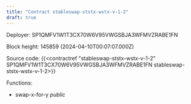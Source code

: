 ```yaml
---
title: "Contract stableswap-ststx-wstx-v-1-2"
draft: true
---
```

Deployer: SP1QMFV1W1T3CX70W6V95VWGSBJA3WFMVZRABE1FN


 



Block height: 145859 (2024-04-10T00:07:07.000Z)

Source code: {{<contractref "stableswap-ststx-wstx-v-1-2" SP1QMFV1W1T3CX70W6V95VWGSBJA3WFMVZRABE1FN stableswap-ststx-wstx-v-1-2>}}

Functions:

* swap-x-for-y _public_

